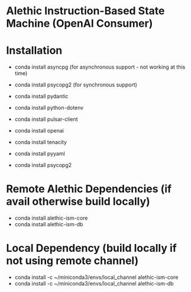 # Alethic Instruction-Based State Machine (OpenAI Consumer)

# Installation
- conda install asyncpg (for asynchronous support - not working at this time)
- conda install psycopg2 (for synchronous support)
- conda install pydantic
- conda install python-dotenv

- conda install pulsar-client
- conda install openai
- conda install tenacity
- conda install pyyaml
- conda install psycopg2

# Remote Alethic Dependencies (if avail otherwise build locally)
- conda install alethic-ism-core
- conda install alethic-ism-db

# Local Dependency (build locally if not using remote channel)
- conda install -c ~/miniconda3/envs/local_channel alethic-ism-core
- conda install -c ~/miniconda3/envs/local_channel alethic-ism-db

